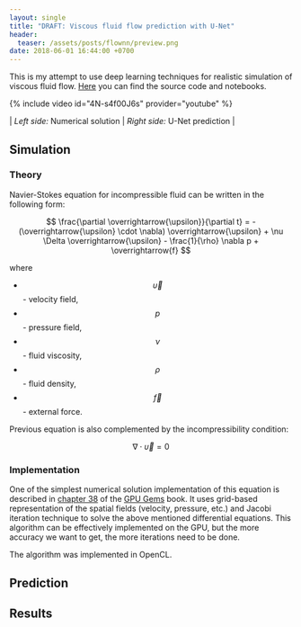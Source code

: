 ```yaml
---
layout: single
title: "DRAFT: Viscous fluid flow prediction with U-Net"
header:
  teaser: /assets/posts/flownn/preview.png
date: 2018-06-01 16:44:00 +0700
---
```


This is my attempt to use deep learning techniques for realistic simulation of viscous fluid flow. [Here](https://github.com/agerasev/flownn) you can find the source code and notebooks.

{% include video id="4N-s4f00J6s" provider="youtube" %}

| *Left side:* Numerical solution | *Right side:* U-Net prediction |

## Simulation

### Theory

Navier-Stokes equation for incompressible fluid can be written in the following form:

$$
\frac{\partial \overrightarrow{\upsilon}}{\partial t} = - (\overrightarrow{\upsilon} \cdot \nabla) \overrightarrow{\upsilon} + \nu \Delta \overrightarrow{\upsilon} - \frac{1}{\rho} \nabla p + \overrightarrow{f}
$$

where
+ $$ \overrightarrow{\upsilon} $$ - velocity field,
+ $$ p $$ - pressure field,
+ $$ \nu $$ - fluid viscosity,
+ $$ \rho $$ - fluid density,
+ $$ \overrightarrow{f} $$ - external force.

Previous equation is also complemented by the incompressibility condition:

$$
\nabla \cdot \overrightarrow{\upsilon} = 0
$$

### Implementation

One of the simplest numerical solution implementation of this equation is described in [chapter 38](https://developer.download.nvidia.com/books/HTML/gpugems/gpugems_ch38.html) of the [GPU Gems](https://developer.nvidia.com/gpugems/gpugems/contributors) book. It uses grid-based representation of the spatial fields (velocity, pressure, etc.) and Jacobi iteration technique to solve the above mentioned differential equations. This algorithm can be effectively implemented on the GPU, but the more accuracy we want to get, the more iterations need to be done.

The algorithm was implemented in OpenCL.

## Prediction


## Results


